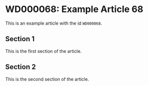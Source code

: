 # WD000068: Example Article 68

This is an example article with the id `WD000068`.

## Section 1

This is the first section of the article.

## Section 2

This is the second section of the article.

